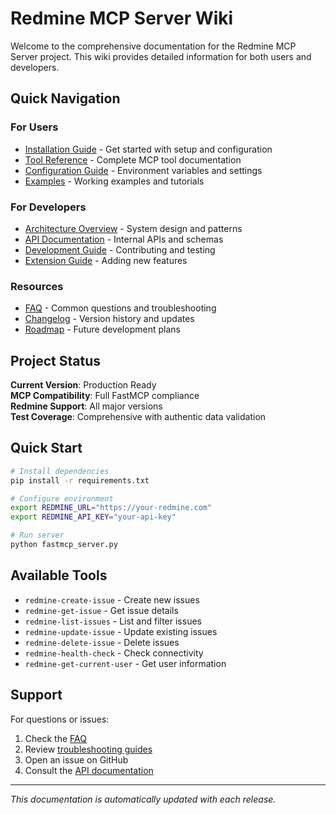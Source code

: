 # Redmine MCP Server Wiki

Welcome to the comprehensive documentation for the Redmine MCP Server project. This wiki provides detailed information for both users and developers.

## Quick Navigation

### For Users
- [Installation Guide](installation.md) - Get started with setup and configuration
- [Tool Reference](tools/README.md) - Complete MCP tool documentation
- [Configuration Guide](configuration.md) - Environment variables and settings
- [Examples](examples/README.md) - Working examples and tutorials

### For Developers
- [Architecture Overview](architecture/README.md) - System design and patterns
- [API Documentation](api/README.md) - Internal APIs and schemas
- [Development Guide](development/README.md) - Contributing and testing
- [Extension Guide](extensions/README.md) - Adding new features

### Resources
- [FAQ](faq.md) - Common questions and troubleshooting
- [Changelog](../CHANGELOG.md) - Version history and updates
- [Roadmap](../ROADMAP.md) - Future development plans

## Project Status

**Current Version**: Production Ready  
**MCP Compatibility**: Full FastMCP compliance  
**Redmine Support**: All major versions  
**Test Coverage**: Comprehensive with authentic data validation

## Quick Start

```bash
# Install dependencies
pip install -r requirements.txt

# Configure environment
export REDMINE_URL="https://your-redmine.com"
export REDMINE_API_KEY="your-api-key"

# Run server
python fastmcp_server.py
```

## Available Tools

- `redmine-create-issue` - Create new issues
- `redmine-get-issue` - Get issue details  
- `redmine-list-issues` - List and filter issues
- `redmine-update-issue` - Update existing issues
- `redmine-delete-issue` - Delete issues
- `redmine-health-check` - Check connectivity
- `redmine-get-current-user` - Get user information

## Support

For questions or issues:
1. Check the [FAQ](faq.md)
2. Review [troubleshooting guides](troubleshooting.md)
3. Open an issue on GitHub
4. Consult the [API documentation](api/README.md)

---

*This documentation is automatically updated with each release.*